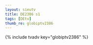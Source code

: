 ```yaml
--- 
layout: sieutv
title: DE2386 s1
tags: [DEtv]
thumb_re: globiptv2386
---
```

{% include tvadv key="globiptv2386" %} 
